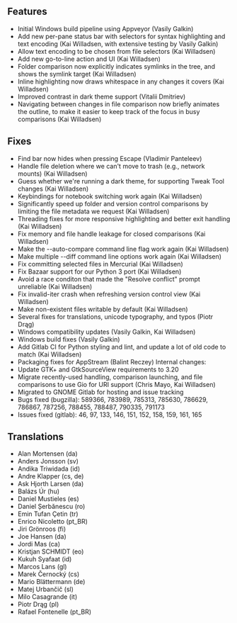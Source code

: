 
<!--
2018-03-28 meld 3.19.0
======================
-->

Features
--------

* Initial Windows build pipeline using Appveyor (Vasily Galkin)
* Add new per-pane status bar with selectors for syntax highlighting and
  text encoding (Kai Willadsen, with extensive testing by Vasily Galkin)
* Allow text encoding to be chosen from file selectors (Kai Willadsen)
* Add new go-to-line action and UI (Kai Willadsen)
* Folder comparison now explicitly indicates symlinks in the tree, and
  shows the symlink target (Kai Willadsen)
* Inline highlighting now draws whitespace in any changes it covers (Kai
  Willadsen)
* Improved contrast in dark theme support (Vitalii Dmitriev)
* Navigating between changes in file comparison now briefly animates the
  outline, to make it easier to keep track of the focus in busy
  comparisons (Kai Willadsen)

Fixes
-----

 * Find bar now hides when pressing Escape (Vladimir Panteleev)
 * Handle file deletion where we can't move to trash (e.g., network mounts)
   (Kai Willadsen)
 * Guess whether we're running a dark theme, for supporting Tweak Tool
   changes (Kai Willadsen)
 * Keybindings for notebook switching work again (Kai Willadsen)
 * Significantly speed up folder and version control comparisons by limiting
   the file metadata we request (Kai Willadsen)
 * Threading fixes for more responsive highlighting and better exit handling
   (Kai Willadsen)
 * Fix memory and file handle leakage for closed comparisons (Kai Willadsen)
 * Make the --auto-compare command line flag work again (Kai Willadsen)
 * Make multiple --diff command line options work again (Kai Willadsen)
 * Fix committing selected files in Mercurial (Kai Willadsen)
 * Fix Bazaar support for our Python 3 port (Kai Willadsen)
 * Avoid a race conditon that made the "Resolve conflict" prompt unreliable
   (Kai Willadsen)
 * Fix invalid-iter crash when refreshing version control view (Kai
   Willadsen)
 * Make non-existent files writable by default (Kai Willadsen)
 * Several fixes for translations, unicode typography, and typos (Piotr Drąg)
 * Windows compatibility updates (Vasily Galkin, Kai Willadsen)
 * Windows build fixes (Vasily Galkin)
 * Add Gitlab CI for Python styling and lint, and update a lot of old code
   to match (Kai Willadsen)
 * Packaging fixes for AppStream (Balint Reczey)
Internal changes:
 * Update GTK+ and GtkSourceView requirements to 3.20
 * Migrate recently-used handling, comparison launching, and file
   comparisons to use Gio for URI support (Chris Mayo, Kai Willadsen)
 * Migrated to GNOME Gitlab for hosting and issue tracking
 * Bugs fixed (bugzilla): 589366, 783989, 785313, 785630, 786629, 786867,
   787256, 788455, 788487, 790335, 791173
 * Issues fixed (gitlab): 46, 97, 133, 146, 151, 152, 158, 159, 161, 165

Translations
------------

* Alan Mortensen (da)
* Anders Jonsson (sv)
* Andika Triwidada (id)
* Andre Klapper (cs, de)
* Ask Hjorth Larsen (da)
* Balázs Úr (hu)
* Daniel Mustieles (es)
* Daniel Șerbănescu (ro)
* Emin Tufan Çetin (tr)
* Enrico Nicoletto (pt_BR)
* Jiri Grönroos (fi)
* Joe Hansen (da)
* Jordi Mas (ca)
* Kristjan SCHMIDT (eo)
* Kukuh Syafaat (id)
* Marcos Lans (gl)
* Marek Černocký (cs)
* Mario Blättermann (de)
* Matej Urbančič (sl)
* Milo Casagrande (it)
* Piotr Drąg (pl)
* Rafael Fontenelle (pt_BR)
